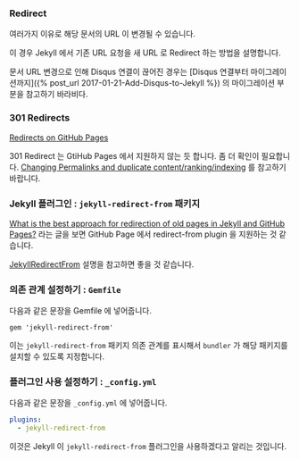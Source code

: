 ### Redirect

여러가지 이유로 해당 문서의 URL 이 변경될 수 있습니다.

이 경우 Jekyll 에서 기존 URL 요청을 새 URL 로 Redirect 하는 방법을 설명합니다.

문서 URL 변경으로 인해 Disqus 연결이 끊어진 경우는 [Disqus 연결부터 마이그레이션까지]({% post_url 2017-01-21-Add-Disqus-to-Jekyll %}) 의 마이그레이션 부분을 참고하기 바라비다.

### 301 Redirects

[Redirects on GitHub Pages](https://help.github.com/en/enterprise/2.13/user/articles/redirects-on-github-pages)

301 Redirect 는 GtiHub Pages 에서 지원하지 않는 듯 합니다. 좀 더 확인이 필요합니다. [Changing Permalinks and duplicate content/ranking/indexing](https://support.google.com/webmasters/forum/AAAA2Jdx3sUh7T62hZuWuA/?hl=ko) 를 참고하기 바랍니다.

### Jekyll 플러그인 : `jekyll-redirect-from` 패키지

[What is the best approach for redirection of old pages in Jekyll and GitHub Pages?](https://stackoverflow.com/questions/10178304/what-is-the-best-approach-for-redirection-of-old-pages-in-jekyll-and-github-page) 라는 글을 보면 GitHub Page 에서 redirect-from plugin 을 지원하는 것 같습니다.

[JekyllRedirectFrom](https://github.com/jekyll/jekyll-redirect-from#redirect-to) 설명을 참고하면 좋을 것 같습니다.

### 의존 관계 설정하기 : `Gemfile`

다음과 같은 문장을 Gemfile 에 넣어줍니다.

```Gemfile
gem 'jekyll-redirect-from'
```

이는 `jekyll-redirect-from` 패키지 의존 관계를 표시해서 `bundler` 가 해당 패키지를 설치할 수 있도록 지정합니다.

### 플러그인 사용 설정하기 : `_config.yml`

다음과 같은 문장을 `_config.yml` 에 넣어줍니다.

```yml
plugins:
  - jekyll-redirect-from
```

이것은 Jekyll 이 `jekyll-redirect-from` 플러그인을 사용하겠다고 알리는 것입니다.
